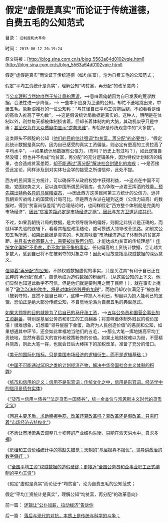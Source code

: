 # 假定“虚假是真实”而论证于传统道德，自费五毛的公知范式

目录： `旧制度和大革命` 

时间： `2015-06-12 20:19:24` 

原文链接：[http://blog.sina.com.cn/s/blog_5563a64d0102vqie.html](http://blog.sina.com.cn/s/blog_5563a64d0102vqie.html)

假定“虚假是真实”而论证于传统道德（如均贫富），沦为自费五毛的公知范式；

假定“平均工资统计是真实”，理解公知“均贫富，再分配”的改革意向；

当[公众理所当然地哗然于统计局的荒谬](../../../2015/6/10/“全国平均工资统计”是为“公务员加薪”讲政治的艺术吗？.md)，——>意味着俺朝因为自已发表的荒谬数据，合法性进一步降低，——>
一些本不应身为卫道的公知，却忙不迭地跳出来，中庸五毛。象新浪推荐的一位公知称：“与其怪自已平均工资拖后腿，不如看看是谁的高收入推高了平均数”，——>这是假设统计局数据是真实的。这种人，明明是在体制以外，利益每天都被体制损害着，但却长着体制内的大脑，其动机似乎只是中庸；[甚至仅为在大众质疑中显示“逆向思维](../../../2014/7/10/辩证vs客观”水火不容,无视“个体意识主权”的邪教陋习.md)”，却恰好是传统观念中的“大多数”。

这类顾头不顾腚的公知（[他们的目的估计强调“均贫富，再分配”的必要性](../../../2013/6/26/马尔萨斯主义＝封建＝(共产主义＋短缺)＝(民粹＋短缺).md)），“假定此统计数据是真实的，因为自已感受的真实工资偏低，则必定有更高的工资拉高了平均水平”，——>如果统计局数据有公信力，（有吗？历史上有过吗？），如此逻辑自然没错；但也并不构成“均贫富，再分配”的充分逻辑条件，因为特权计划经济的结果，也会造成贫富差距，[却不能通过“再分配”解决社会封建化的痼疾](../../../2013/3/27/“再分配”改革必定失败，“短缺”遍及方方面面.md)；——>是否接受此定论，同样涉及到对实体社会学的接受之所谓信仰，此处不提。

西方的民间第三方统计，可以确保不从政府权势中获得利益，——>这点在中国不可能，党国权势之大，足以连中国所谓民间智库，也为争取一点君王挥洒的残羹[，预先摆出特色各异的马屁精姿态](../../../2009/10/21/人，鬼.md)，——>因此西方这类民间第三方统计的公信力，远非我朝宣传战线上的国营统计局可比。但是西方左派在碰到这类（公信力较高）的数据时，得到“贫富尚存差距”的合理结论时，也同样假定“西方整个体制就是完美的市场经济”，[因此“贫富差距必定是市场经济之祸”，因此与东方卫道达成共识](../../../2015/3/12/为什么全球左派，都竭力声讨“市场经济的贫富差距”？.md)。

不过，如果我朝统计局的数据，是大领导粉饰的偏好，则假定此统计是正确的，而就科学先验的逻辑下，看看其相应政策结论，或可摸透大领导改革思路。如前文公知五毛所愿，如果此数据是真实的，也就意味着“市场经济造成了体制外的贫富差距，[并且有大批高薪人士，需要被加税再分配](../../../2007/10/26/不要要平均主义作为加税的理由.md)，才能达成均贫富的传统理想”！[传统文化偏好“不患贫，患不均”是不争的事实](../../../2014/4/20/“人人平等”是基督教社会东传的病毒，以及平均主义的病灶.md)，任何偏高的工资统计数据，会让越大多数人，感到自已将不在被剥夺的对象之中！因此可见故意拨高权威数据的深远意义。

[信仰着“再分配”的公知](../../../2013/3/26/农业沉重的社会责任！任何“再分配”的改革都必定失败；.md)，不顾权威数据虚假的事实，只是关注其“有利于自已正在民粹的‘再分配’观点”，自觉地成为造假数据的粉丝时，（从这些公知的上下文，他们显然也知道此数字不可信，但是他们就是要利用之而于民粹！），就在事实上掩盖了“[政治泡沫的吹牛，将是对体制外贱民的加税](../../../2014/10/31/谁说吹牛不上税？GDP吹牛，公务员加薪，老百姓给加税！.md)”，而他们却仅仅满足于“被加税（被剥夺的，显然不是自已嘛）”，这样一种损人不利已，却自以为损人能利已的逻辑，恐怕正是绝大部分传统公知，不自觉地沦落为自费五毛的典型范式。

[如果大领导的目的就是为了给自已的马仔涨工资](../../../2014/11/11/企业加薪意味着萧条和失业，复苏阶段就业增加，要先于薪水上涨.md)，——>[五年公务员和国营企事业的工资翻番](../../../2014/10/21/当前“改革”局限性可见著于“再分配，五年收入翻番”.md)，特别是基层公务员和职工的工资翻番；将意味着体制外贱民的税负加倍！很难想象，幻想着“领导屁股下金蛋，政府为人民创造价值”的愚民和公知，如果想通其中环节，还会如此幸福地当他们的五毛，——>那么大笔一挥地拨高平均工资统地，显然有着巨大的宣传和政策粉饰的价值。如果土地财政难以为继，不愿精兵简政，则此大笔一挥，也就会日后大棒挥下的加税改革，准备了充分的借口。

《[美元的国际化指标，只是美国市场经济的逻辑衍生，而不是逻辑基础；](../../../2015/6/3/逃避市场经济改革的人民币国际化，可以摆脱计划经济造成的困境吗？.md)》

《[中国不可能通过SDR之类的计划经济产物，解决中华帝国社会主义体制的积弊](../../../2015/6/4/SDR之类的政治手腕，不能代替市场经济的去特权化.md)》

《[纸币和信用的定义；信用不是形容词；传统文化之中，信用是形容词，经济学中的信用是债务实体](../../../2015/6/5/纸币和信用的定义；信用不是形容词；.md)》

《[“货币＝信用＝债券”“法定货币＝国债券”，统一金本位与凯恩斯主义时代的货币定义](../../../2015/6/6/货币定义的颠倒，让经济学家总是“发疯”（弗里德曼）.md)》

《[回避主要矛盾，求助腾挪手筋，改革还算改革吗？真改革还是假改革，只需盯着“市场经济去特权化”](../../../2015/6/8/真改革还是假改革，盯着“市场经济去特权化”；.md)》

《[不愿让市场萧条去调整几十积弊的产业结构失衡，只能在滔天洪水中，自求多福](../../../2015/6/9/中国政治的真正课题不是“保增长”，而是“乍还债”？.md)》

《[房租和工资价格统计中的零缺失错觉；天朝的“基层报喜不报忧”，领导讲政治的数字偏好；](../../../2015/6/10/“全国平均工资统计”是为“公务员加薪”讲政治的艺术吗？.md)》

《[“全国平均工资”权威数据的造假破绽；更接近“全国公务员和企事业职工正式编制的平均工资”](../../../2015/6/11/“全国平均工资”权威数据的造假破绽；.md)》

《假定“虚假是真实”而论证于“均贫富”，沦为自费五毛的公知范式；

假定“平均工资统计是真实”，理解公知“均贫富，再分配”的改革意向》

前一篇： [逻辑让“公仆加薪，拉动经济”告诉你](../../../2015/7/1/逻辑让“公仆加薪，拉动经济”告诉你.md)

后一篇： [落后与现代的对抗，本质上是传统与科学的斗争；](../../../2015/6/10/落后与现代的对抗，本质上是传统与科学的斗争；.md)

